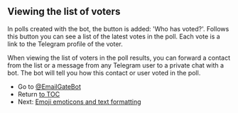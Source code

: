 ## Viewing the list of voters

In polls created with the bot, the button is added: 'Who has voted?'.
Follows this button you can see a list of the latest votes in the poll.
Each vote is a link to the Telegram profile of the voter.

When viewing the list of voters in the poll results, you can forward a contact from the list or a message from any Telegram user to a private chat with a bot.
The bot will tell you how this contact or user voted in the poll.

- Go to [@EmailGateBot](http://t.me/EmailGateBot)
- Return [to TOC](guide.md)
- Next: [Emoji emoticons and text formatting](text_formatting.md)
